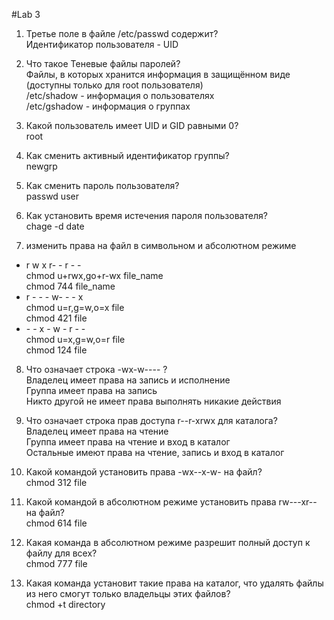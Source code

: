 #Lab 3
1. Третье поле в файле /etc/passwd содержит?  
  Идентификатор пользователя - UID
2. Что такое Теневые файлы паролей?  
 Файлы, в которых хранится информация в защищённом виде (доступны только для root пользователя)  
/etc/shadow - информация о пользователях  
/etc/gshadow - информация о группах  
	
3. Какой пользователь имеет UID и GID равными 0?  
	root
	
4. Как сменить активный идентификатор группы?  
	newgrp 

5. Как сменить пароль пользователя?  
	passwd user
	
6. Как установить время истечения пароля пользователя?  
	chage -d date

7. изменить права на файл в символьном и абсолютном режиме  
* r w x r- - r - -  
	chmod u+rwx,go+r-wx file_name  
  chmod 744 file_name  
* r - - - w- - - x  
	chmod u=r,g=w,o=x file  
	chmod 421 file
* \- - x - w - r - -  
	chmod u=x,g=w,o=r file  
	chmod 124 file  
	
8. Что означает строка -wx-w---- ?  
	Владелец имеет права на запись и исполнение  
	Группа имеет права на запись  
	Никто другой не имеет права выполнять никакие действия  

9. Что означает строка прав доступа r--r-xrwx для каталога?  
	Владелец имеет права на чтение  
	Группа имеет права на чтение и вход в каталог  
	Остальные имеют права на чтение, запись и вход в каталог  

10. Какой командой установить права -wx--x-w- на файл?  
	chmod 312 file
11. Какой командой в абсолютном режиме установить права rw---xr-- на файл?  
	chmod 614 file
	
12. Какая команда в абсолютном режиме разрешит полный доступ к файлу для всех?  
	chmod 777 file
	
13. Какая команда установит такие права на каталог, что удалять файлы из него смогут только владельцы этих файлов?  
	chmod +t directory
